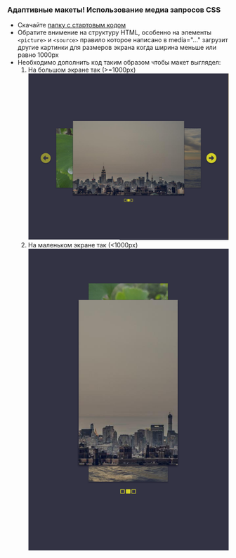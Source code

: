 ### Адаптивные макеты! Использование медиа запросов CSS



* Скачайте [папку с стартовым кодом](./) 
* Обратите внимение на структуру HTML, особенно на элементы ```<picture>``` и ```<source>``` правило которое написано в media="..." загрузит другие картинки для размеров экрана когда ширина меньше или равно 1000px
* Необходимо дополнить код таким образом чтобы макет выглядел:
  1. На большом экране так (>=1000px) 
    ![result-lg](./result-lg.png)
  2. На маленьком экране так (<1000px) 
    ![result-lg](./result-sm.png)
 

